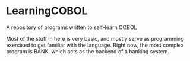 # LearningCOBOL
A repository of programs written to self-learn COBOL

Most of the stuff in here is very basic, and mostly serve as programming exercised to get familiar with the language.
Right now, the most complex program is BANK, which acts as the backend of a banking system.


